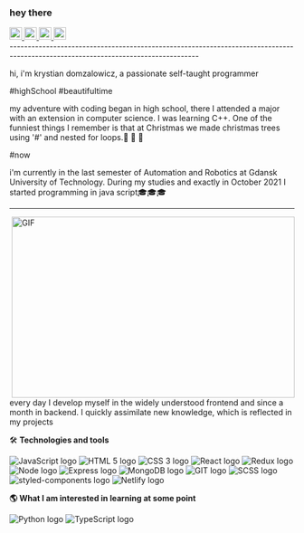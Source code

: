 ### hey there

<div>
    <a href='https://www.facebook.com/krystian.domzalowicz/'>
        <img  width='22px' src='https://cdn-icons-png.flaticon.com/512/733/733547.png'/>
    </a>
     <a  href='https://www.instagram.com/krystiandomzalowicz/'>
        <img  width='22px'src='https://cdn-icons-png.flaticon.com/512/2111/2111463.png'/>
    </a>
     <a  href='https://www.twitch.tv/krystian0_'>
        <img  width='22px' src='https://cdn-icons-png.flaticon.com/512/2111/2111668.png'/>
    </a>
     <a  href='https://twitter.com/'>
        <img  width='22px' src='https://cdn-icons-png.flaticon.com/512/733/733579.png'/>
    </a>
</div>
----------------------------------------------------------------------------------------------------------------------------------

hi, i'm krystian domzalowicz, a passionate self-taught programmer

#highSchool #beautifultime

my adventure with coding began in high school, there I attended a major with an extension in computer science. I was learning C++. One of the funniest things I remember is that at Christmas we made christmas trees using '#' and nested for loops.:christmas_tree: :christmas_tree: :christmas_tree:

#now

i'm currently in the last semester of Automation and Robotics at Gdansk University of Technology. During my studies and exactly in October 2021 I started programming in java script:mortar_board::mortar_board::mortar_board:

---------------------------------------------------------------------------------------------------------------------------------

<img align="right" alt="GIF" src="https://media.giphy.com/media/QHE5gWI0QjqF2/giphy.gif" width="500" height="320" />every day I develop myself in the widely understood frontend and since a month in backend. I quickly assimilate new knowledge, which is reflected in my projects



🛠  **Technologies and tools**

<div>
    <img src="https://img.shields.io/badge/JavaScript-323330?style=for-the-badge&logo=javascript&logoColor=F7DF1E" alt="JavaScript logo" title="JavaScript" />
    <img src="https://img.shields.io/badge/HTML5-E34F26?style=for-the-badge&logo=html5&logoColor=white" alt="HTML 5 logo" title="HTML 5" />
    <img src="https://img.shields.io/badge/CSS3-1572B6?style=for-the-badge&logo=css3&logoColor=white" alt="CSS 3 logo" title="CSS 3" />
    <img src="https://img.shields.io/badge/React-20232A?style=for-the-badge&logo=react&logoColor=61DAFB" alt="React logo" title="React" />
    <img src="https://img.shields.io/badge/Redux-593D88?style=for-the-badge&logo=redux&logoColor=white" alt="Redux logo" title="Redux" />
    <img src="https://img.shields.io/badge/Node.js-43853D?style=for-the-badge&logo=node.js&logoColor=white" alt="Node logo" title="Node" />
    <img src="https://img.shields.io/badge/Express.js-404D59?style=for-the-badge" alt="Express logo" title="Express" />
    <img src="https://img.shields.io/badge/MongoDB-4EA94B?style=for-the-badge&logo=mongodb&logoColor=white" alt="MongoDB logo" title="MongoDB" />
       <img src="https://img.shields.io/badge/GIT-E44C30?style=for-the-badge&logo=git&logoColor=white" alt="GIT logo" title="GIT" />
     <img src="https://img.shields.io/badge/Sass-CC6699?style=for-the-badge&logo=sass&logoColor=white" alt="SCSS logo" title="SCSS" />
     <img src="https://img.shields.io/badge/styled--components-DB7093?style=for-the-badge&logo=styled-components&logoColor=white" alt="styled-components logo" title="Styled Components" />
     <img src="https://img.shields.io/badge/Netlify-00C7B7?style=for-the-badge&logo=netlify&logoColor=white" alt="Netlify logo" title="Netlify" />
</div>

**:earth_americas: What I am interested in learning at some point**

<div>
    <img src="https://img.shields.io/badge/Python-14354C?style=for-the-badge&logo=python&logoColor=white" alt="Python logo" title="Python" />
    <img src="https://img.shields.io/badge/TypeScript-007ACC?style=for-the-badge&logo=typescript&logoColor=white" alt="TypeScript logo" title="TypeScript" />
    <div/>

 







